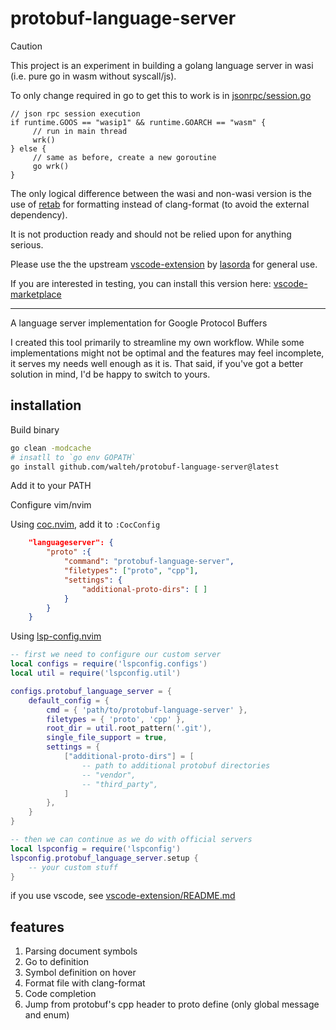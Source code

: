 
# protobuf-language-server

> [!CAUTION]
> This project is an experiment in building a golang language server in wasi (i.e. pure go in wasm without syscall/js).
>
> To only change required in go to get this to work is in [jsonrpc/session.go](./go-lsp/jsonrpc/session.go)
>
> ```golang
> // json rpc session execution 
> if runtime.GOOS == "wasip1" && runtime.GOARCH == "wasm" {
>      // run in main thread
>      wrk()
> } else {
>      // same as before, create a new goroutine
>      go wrk()
> }
> ```
>
> The only logical difference between the wasi and non-wasi version is the use of [retab](https://github.com/walteh/retab) for formatting instead of clang-format (to avoid the external dependency).
>
> It is not production ready and should not be relied upon for anything serious.
>
> Please use the the upstream [vscode-extension](https://github.com/lasorda/protobuf-language-server) by [lasorda](https://github.com/lasorda) for general use.
>
> If you are interested in testing, you can install this version here: [vscode-marketplace](https://marketplace.visualstudio.com/items?itemName=walteh.protolsp)


---


A language server implementation for Google Protocol Buffers

I created this tool primarily to streamline my own workflow. While some implementations might not be optimal and the features may feel incomplete, it serves my needs well enough as it is. That said, if you've got a better solution in mind, I'd be happy to switch to yours.
## installation

Build binary

```sh
go clean -modcache
# insatll to `go env GOPATH`
go install github.com/walteh/protobuf-language-server@latest
```

Add it to your PATH

Configure vim/nvim

Using [coc.nvim](https://github.com/neoclide/coc.nvim), add it to `:CocConfig`

```json
    "languageserver": {
        "proto" :{
            "command": "protobuf-language-server",
            "filetypes": ["proto", "cpp"],
            "settings": {
                "additional-proto-dirs": [ ]
            }
        }
    }
```

Using [lsp-config.nvim](https://github.com/neovim/nvim-lspconfig)

```lua
-- first we need to configure our custom server
local configs = require('lspconfig.configs')
local util = require('lspconfig.util')

configs.protobuf_language_server = {
    default_config = {
        cmd = { 'path/to/protobuf-language-server' },
        filetypes = { 'proto', 'cpp' },
        root_dir = util.root_pattern('.git'),
        single_file_support = true,
        settings = {
            ["additional-proto-dirs"] = [
                -- path to additional protobuf directories
                -- "vendor",
                -- "third_party",
            ]
        },
    }
}

-- then we can continue as we do with official servers
local lspconfig = require('lspconfig')
lspconfig.protobuf_language_server.setup {
    -- your custom stuff
}
```

if you use vscode, see [vscode-extension/README.md](./vscode-extension/README.md)

## features

1. Parsing document symbols
1. Go to definition
1. Symbol definition on hover
1. Format file with clang-format
1. Code completion
1. Jump from protobuf's cpp header to proto define (only global message and enum)
